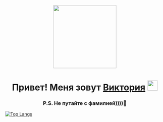 <div id="header" align="center">
  <img src="https://media.giphy.com/media/5WILqPq29TyIkVCSej/giphy.gif" width="200"/>
</div>
<img src="https://komarev.com/ghpvc/?username=vic-k-777&style=flat-square&color=blue" alt=""/>
<h1 align="center">Привет! Меня зовут <a href="https://daniilshat.ru/" target="_blank">Виктория</a> 
<img src="https://github.com/blackcater/blackcater/raw/main/images/Hi.gif" height="32"/></h1>
<h3 align="center"> P.S. Не путайте с фамилией))))👋</h3>

<!--
**vic-k-777/vic-k-777** is a ✨ _special_ ✨ repository because its `README.md` (this file) appears on your GitHub profile.

Here are some ideas to get you started:

- 🔭 I’m currently working on ...
- 🌱 I’m currently learning ...
- 👯 I’m looking to collaborate on ...
- 🤔 I’m looking for help with ...
- 💬 Ask me about ...
- 📫 How to reach me: ...
- 😄 Pronouns: ...
- ⚡ Fun fact: ...
-->

[![Top Langs](https://github-readme-stats.vercel.app/api/top-langs/?username=vic-k-777&layout=compact)](https://github.com/vic-k-777/github-readme-stats)
